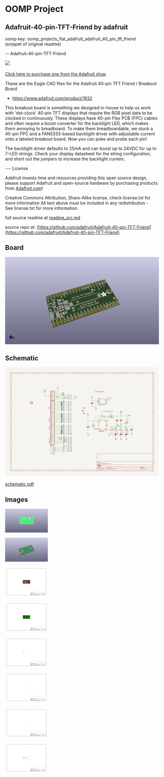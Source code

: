 # OOMP Project  
## Adafruit-40-pin-TFT-Friend  by adafruit  
  
oomp key: oomp_projects_flat_adafruit_adafruit_40_pin_tft_friend  
(snippet of original readme)  
  
-- Adafruit-40-pin-TFT-Friend  
  
<a href="http://www.adafruit.com/products/1932"><img src="assets/image.jpg?raw=true" width="500px"><br/>  
Click here to purchase one from the Adafruit shop</a>  
  
These are the Eagle CAD files for the Adafruit 40-pin TFT Friend / Breakout Board  
- https://www.adafruit.com/product/1932  
  
This breakout board is something we designed in-house to help us work with 'dot-clock' 40-pin TFT displays that require the RGB pixel data to be clocked in continuously. These displays have 40-pin Flex PCB (FPC) cables and often require a boost converter for the backlight LED, which makes them annoying to breadboard. To make them breadboardable, we stuck a 40-pin FPC and a FAN5333-based backlight driver with adjustable current onto a labeled breakout board. Now you can poke and probe each pin!  
  
The backlight driver defaults to 25mA and can boost up to 24VDC for up to 7-LED strings. Check your display datasheet for the string configuration, and short out the jumpers to increase the backlight current.   
  
--- License  
  
Adafruit invests time and resources providing this open source design, please support Adafruit and open-source hardware by purchasing products from [Adafruit.com](https://www.adafruit.com)!  
  
Creative Commons Attribution, Share-Alike license, check license.txt for more information All text above must be included in any redistribution -   
See license.txt for more information.  
  
  full source readme at [readme_src.md](readme_src.md)  
  
source repo at: [https://github.com/adafruit/Adafruit-40-pin-TFT-Friend](https://github.com/adafruit/Adafruit-40-pin-TFT-Friend)  
## Board  
  
[![working_3d.png](working_3d_600.png)](working_3d.png)  
## Schematic  
  
[![working_schematic.png](working_schematic_600.png)](working_schematic.png)  
  
[schematic pdf](working_schematic.pdf)  
## Images  
  
[![working_3D_bottom.png](working_3D_bottom_140.png)](working_3D_bottom.png)  
  
[![working_3D_top.png](working_3D_top_140.png)](working_3D_top.png)  
  
[![working_assembly_page_01.png](working_assembly_page_01_140.png)](working_assembly_page_01.png)  
  
[![working_assembly_page_02.png](working_assembly_page_02_140.png)](working_assembly_page_02.png)  
  
[![working_assembly_page_03.png](working_assembly_page_03_140.png)](working_assembly_page_03.png)  
  
[![working_assembly_page_04.png](working_assembly_page_04_140.png)](working_assembly_page_04.png)  
  
[![working_assembly_page_05.png](working_assembly_page_05_140.png)](working_assembly_page_05.png)  
  
[![working_assembly_page_06.png](working_assembly_page_06_140.png)](working_assembly_page_06.png)  
